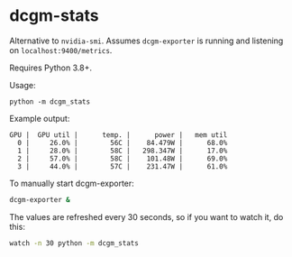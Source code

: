 # dcgm-stats

Alternative to `nvidia-smi`. Assumes `dcgm-exporter` is running and listening on `localhost:9400/metrics`.

Requires Python 3.8+.

Usage:
```
python -m dcgm_stats
```

Example output:
```
GPU |  GPU util |      temp. |      power |   mem util
  0 |     26.0% |        56C |    84.479W |      68.0%
  1 |     28.0% |        58C |   298.347W |      17.0%
  2 |     57.0% |        58C |    101.48W |      69.0%
  3 |     44.0% |        57C |    231.47W |      61.0%
```

To manually start dcgm-exporter:
```sh
dcgm-exporter &
```

The values are refreshed every 30 seconds, so if you want to watch it, do this:
```sh
watch -n 30 python -m dcgm_stats
```
